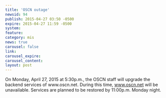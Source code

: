 ```yaml
---
title: 'OSCN outage'
newsid: 94
publish: 2015-04-27 03:50 -0500
expire: 2015-04-27 11:59 -0500
system: 
feature: 
category: mis
news: true
carousel: false
link: 
carousel_expire: 
carousel_content: 
layout: post
---
```

<p>On Monday, April 27, 2015 at 5:30p.m., the OSCN staff will upgrade the backend services of www.oscn.net.   During this time, <a href="http://www.oscn.net" target="_blank">www.oscn.net</a> will be unavailable.  Services are planned to be restored by 11:00p.m. Monday night.</p>